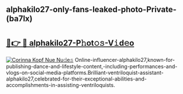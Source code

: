 ## alphakilo27-only-fans​-leaked-photo​-Private-(ba7lx)


# <h2><a href="https://mediaupload.pro?title=alphakilo27&ref=git">🔗👉 🔴 alphakilo27-P𝚑ot𝚘𝚜-V𝚒d𝚎o</a></h2>

[![Corinna Kopf Nue Nu𝚍e𝚜](https://i.imgur.com/0qMVB7G.gif)](https://mediaupload.pro?title=alphakilo27&ref=git)
Online-influencer-alphakilo27,known-for-publishing-dance-and-lifestyle-content,-including-performances-and-vlogs-on-social-media-platforms.Brilliant-ventriloquist-assistant-alphakilo27,celebrated-for-their-exceptional-abilities-and-accomplishments-in-assisting-ventriloquists.  